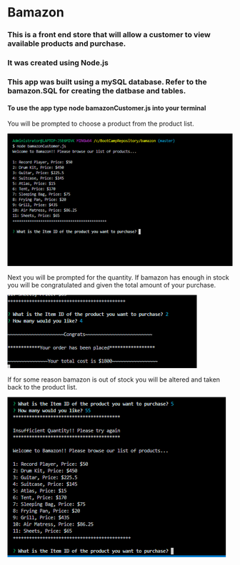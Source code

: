 # Bamazon

### This is a front end store that will allow a customer to view available products and purchase.  
### It was created using Node.js

### This app was built using a mySQL database.  Refer to the bamazon.SQL for creating the datbase and tables.

#### To use the app type node bamazonCustomer.js into your terminal

You will be prompted to choose a product from the product list.

![product list](images/ProductList.PNG)

Next you will be prompted for the quantity.
If bamazon has enough in stock you will be congratulated and given the total amount of your purchase. 

![quantity](images/Purchase.PNG)

If for some reason bamazon is out of stock you will be altered and taken back to the product list. 

![not enough stock](images/NotEnoughStock.PNG)







